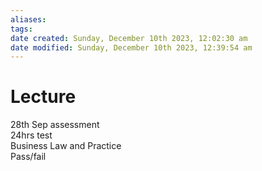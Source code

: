 ```yaml
---
aliases: 
tags: 
date created: Sunday, December 10th 2023, 12:02:30 am
date modified: Sunday, December 10th 2023, 12:39:54 am
---
```


# Lecture

28th Sep assessment  
24hrs test  
Business Law and Practice  
Pass/fail
